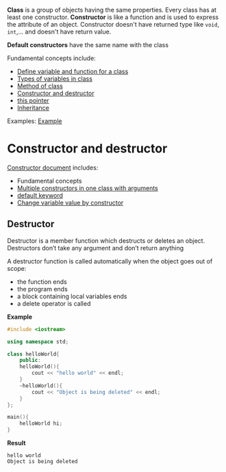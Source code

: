 **Class** is a group of objects having the same properties. Every class has at least one constructor. **Constructor** is like a function and is used to express the attribute of an object. Constructor doesn't have returned type like ``void``, ``int``,... and doesn't have return value.

**Default constructors** have the same name with the class

Fundamental concepts include:
* [Define variable and function for a class](Fundamental%20concepts.md#define-variable-and-function-for-a-class)
* [Types of variables in class](Fundamental%20concepts.md#types-of-variables-in-class)
* [Method of class](Method%20of%20class.md)
* [Constructor and destructor](#constructor-and-destructor)
* [this pointer](this%20pointer.md)
* [Inheritance](https://github.com/TranPhucVinh/Cplusplus/blob/master/Introduction/OOP/Inheritance.md)

Examples: [Example](Example)

# Constructor and destructor

[Constructor document](Constructor.md) includes:
* Fundamental concepts
* [Multiple constructors in one class with arguments](Constructor.md#multiple-constructors-in-one-class-with-arguments)
* [default keyword](Constructor.md#change-variable-value-by-constructor)
* [Change variable value by constructor](Constructor.md#change-variable-value-by-constructor)

## Destructor

Destructor is a member function which destructs or deletes an object. Destructors don’t take any argument and don’t return anything

A destructor function is called automatically when the object goes out of scope:
* the function ends
* the program ends
* a block containing local variables ends
* a delete operator is called 

**Example**

```cpp
#include <iostream>

using namespace std;

class helloWorld{
	public:
	helloWorld(){
		cout << "hello world" << endl;
	}
	~helloWorld(){
		cout << "Object is being deleted" << endl;
	}
};

main(){
	helloWorld hi;
}
```
**Result**
```
hello world
Object is being deleted
```
